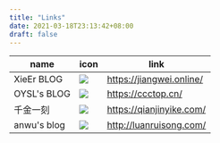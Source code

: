 ```yaml
---
title: "Links"
date: 2021-03-18T23:13:42+08:00
draft: false
---
```



|  name   |  icon  |  link  |
|  ----  | ----  | ----  |
| XieEr BLOG  | ![](https://gitee.com/coder2m/pic/raw/master/img/20210201142711.png) |https://jiangwei.online/  |
| OYSL's BLOG  | ![](https://gitee.com/coder2m/pic/raw/master/img/20210201142746.png) |https://ccctop.cn/ |
|  千金一刻 | ![](https://gitee.com/coder2m/pic/raw/master/img/20210201142632.png) |  https://qianjinyike.com/ |
| anwu's blog  | ![](https://gitee.com/coder2m/pic/raw/master/img/20210201142028.png) |  http://luanruisong.com/ |
